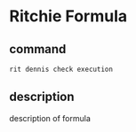 # Ritchie Formula

## command

```bash
rit dennis check execution
```

## description

description of formula
